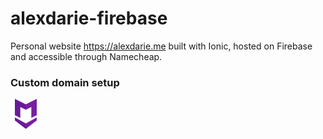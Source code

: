 # alexdarie-firebase
Personal website https://alexdarie.me built with Ionic, hosted on Firebase and accessible through Namecheap.

### Custom domain setup

![alt text][logo]

[logo]: https://github.com/adam-p/markdown-here/raw/master/src/common/images/icon48.png "Firebase console, hosting dashboard"

